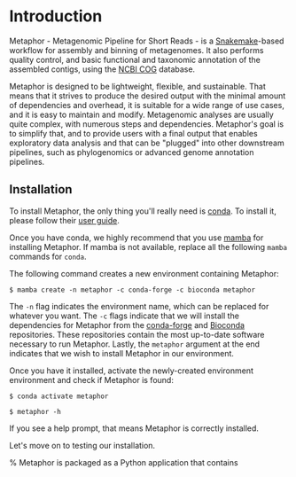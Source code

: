 # Introduction
<!-- 
- Install
- Structure
- Input
- Configuring
- Output
 -->
Metaphor - Metagenomic Pipeline for Short Reads - is a [Snakemake](https://snakemake.readthedocs.io/)-based workflow for assembly and binning of metagenomes. It also performs quality control, and basic functional and taxonomic annotation of the assembled contigs, using the [NCBI COG](https://www.ncbi.nlm.nih.gov/research/cog/) database.

Metaphor is designed to be lightweight, flexible, and sustainable. That means that it strives to produce the desired output with the minimal amount of dependencies and overhead, it is suitable for a wide range of use cases, and it is easy to maintain and modify. Metagenomic analyses are usually quite complex, with numerous steps and dependencies. Metaphor's goal is to simplify that, and to provide users with a final output that enables exploratory data analysis and that can be "plugged" into other downstream pipelines, such as phylogenomics or advanced genome annotation pipelines.

## Installation

To install Metaphor, the only thing you'll really need is [conda](https://docs.conda.io/). To install it, please follow their [user guide](https://docs.conda.io/projects/conda/en/latest/user-guide/install/index.html).

Once you have conda, we highly recommend that you use [mamba](https://mamba.readthedocs.io/en/latest/installation.html) for installing Metaphor. If mamba is not available, replace all the following `mamba` commands for `conda`.

The following command creates a new environment containing Metaphor:

```{code-block} console
$ mamba create -n metaphor -c conda-forge -c bioconda metaphor
```

The `-n` flag indicates the environment name, which can be replaced for whatever you want. The `-c` flags indicate that we will install the dependencies for Metaphor from the [conda-forge](https://conda-forge.org/) and [Bioconda](https://bioconda.github.io/) repositories. These repositories contain the most up-to-date software necessary to run Metaphor. Lastly, the `metaphor` argument at the end indicates that we wish to install Metaphor in our environment.

Once you have it installed, activate the newly-created environment environment and check if Metaphor is found:

```{code-block} console
$ conda activate metaphor

$ metaphor -h
```

If you see a help prompt, that means Metaphor is correctly installed.

Let's move on to testing our installation.



% Metaphor is packaged as a Python application that contains  
